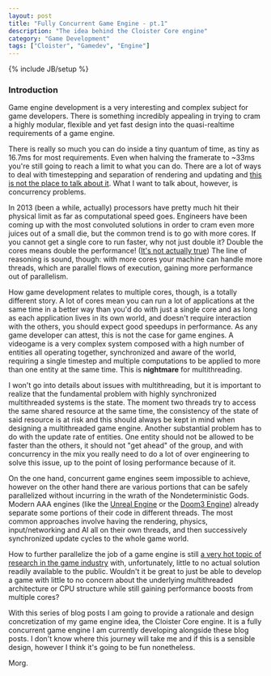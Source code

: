 ```yaml
---
layout: post
title: "Fully Concurrent Game Engine - pt.1"
description: "The idea behind the Cloister Core engine"
category: "Game Development"
tags: ["Cloister", "Gamedev", "Engine"]
---
```

{% include JB/setup %}

### Introduction

Game engine development is a very interesting and complex subject for game developers. There is something incredibly appealing in trying to cram a highly modular, flexible and yet fast design into the quasi-realtime requirements of a game engine. 

There is really so much you can do inside a tiny quantum of time, as tiny as 16.7ms for most requirements. Even when halving the framerate to ~33ms you're still going to reach a limit to what you can do. There are a lot of ways to deal with timestepping and separation of rendering and updating and [this is not the place to talk about it](http://gamesfromwithin.com/casey-and-the-clearly-deterministic-contraptions). What I want to talk about, however, is concurrency problems.

In 2013 (been a while, actually) processors have pretty much hit their physical limit as far as computational speed goes. Engineers have been coming up with the most convoluted solutions in order to cram even more juices out of a small die, but the common trend is to go with more cores. If you cannot get a single core to run faster, why not just double it? Double the cores means double the performance! ([It's not actually true](https://en.wikipedia.org/wiki/Amdahl%27s_law)) The line of reasoning is sound, though: with more cores your machine can handle more threads, which are parallel flows of execution, gaining more performance out of parallelism.

How game development relates to multiple cores, though, is a totally different story. A lot of cores mean you can run a lot of applications at the same time in a better way than you'd do with just a single core and as long as each application lives in its own world, and doesn't require interaction with the others, you should expect good speedups in performance. As any game developer can attest, this is not the case for game engines. A videogame is a very complex system composed with a high number of entities all operating together, synchronized and aware of the world, requiring a single timestep and multiple computations to be applied to more than one entity at the same time. This is **nightmare** for multithreading. 

I won't go into details about issues with multithreading, but it is important to realize that the fundamental problem with highly synchronized multithreaded systems is the state. The moment two threads try to access the same shared resource at the same time, the consistency of the state of said resource is at risk and this should always be kept in mind when designing a multithreaded game engine. Another substantial problem has to do with the update rate of entities. One entity should not be allowed to be faster than the others, it should not "get ahead" of the group, and with concurrency in the mix you really need to do a lot of over engineering to solve this issue, up to the point of losing performance because of it.

On the one hand, concurrent game engines seem impossible to achieve, however on the other hand there are various portions that can be safely parallelized without incurring in the wrath of the Nondeterministic Gods. Modern AAA engines (like the [Unreal Engine](http://udn.epicgames.com/Three/ActorTicking.html) or the [Doom3 Engine](http://fabiensanglard.net/doom3_bfg/threading.php)) already separate some portions of their code in different threads. The most common approaches involve having the rendering, physics, input/networking and AI all on their own threads, and then successively synchronized update cycles to the whole game world. 

How to further parallelize the job of a game engine is still [a very hot topic of research in the game industry](http://dice.se/publications/parallel-futures-of-a-game-engine/) with, unfortunately, little to no actual solution readily available to the public. Wouldn't it be great to just be able to develop a game with little to no concern about the underlying multithreaded architecture or CPU structure while still gaining performance boosts from multiple cores? 

With this series of blog posts I am going to provide a rationale and design concretization of my game engine idea, the Cloister Core engine. It is a fully concurrent game engine I am currently developing alongside these blog posts. I don't know where this journey will take me and if this is a sensible design, however I think it's going to be fun nonetheless.

Morg.
